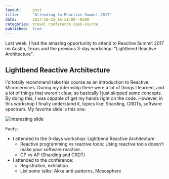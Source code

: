 ```yaml
---
layout:     post
title:      "Attending to Reactive Summit 2017"
date:       2017-10-25 16:51:00 -0500
categories: travel conference open-source
published:  true
---
```


Last week, I had the amazing opportunity to attend to Reactive Summit 2017 on Austin, Texas and the previous 3-day workshop: "Lightbend Reactive Architecture".

<!-- General pic of the whole conference -->

<!--## Reactive Summit 2017-->

## Lightbend Reactive Architecture

I'd totally recommend take this course as an introduction to Reactive Microservices. During my internship there were a lot of things I learned, and a lot of things that weren't clear, so basically I just skipped some concepts. By doing this, I was capable of get my hands right on the code. However, in this workshop I finally understand it, topics like: Sharding, CRDTs, software spectrum. My favorite slide is this one:

![Interesting slide]({{site.baseurl}}/assets/blog/2017-10-25/reactive-slide.png)

Facts:

- I attended to the 3-days workshop: Lightbend Reactive Architecture
    - Reactive programming vs reactive tools: Using reactive tools doesn't make your software reactive.
    - CP vs AP (Sharding and CRDT)
- I attended to the conference:
    - Registration, exhibition
    - List some talks: Akka anti-patterns, Mesosphere

<!-- Tengo la certeza de que los 150 participantes aprendieron algo nuevo cada día durante su estancia en la ciudad. -->

<!-- IDEAS:
# The downside is I cannot attend all of them
# I'm happy that I had this opportunity
# Meet mentors (Picture with Tim), Ruchika (Picture with Ruchika)
# Visit Austin, first international travel -->